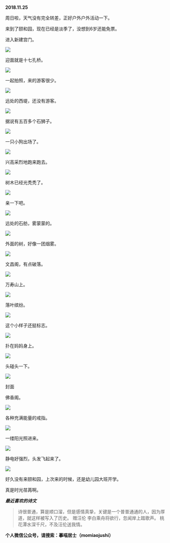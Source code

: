 
          
            
**2018.11.25**

周日啦，天气没有完全转差，正好户外户外活动一下。

来到了颐和园，现在已经是淡季了，没想到6岁还能免票。

进入新建宫门。




![](//upload-images.jianshu.io/upload_images/51001-3cf7d2ffb7062308.jpg)




迎面就是十七孔桥。




![](//upload-images.jianshu.io/upload_images/51001-a6774f37e4bcd761.jpg)




一起拍照，来的游客很少。




![](//upload-images.jianshu.io/upload_images/51001-834621035e5e41d8.jpg)




远处的西堤，还没有游客。




![](//upload-images.jianshu.io/upload_images/51001-eb17f45d9b89c61d.jpg)




据说有五百多个石狮子。




![](//upload-images.jianshu.io/upload_images/51001-f450f3b52742d70f.jpg)




一只小狗出场了。




![](//upload-images.jianshu.io/upload_images/51001-88a62ad795b0db17.jpg)




兴高采烈地跑来跑去。




![](//upload-images.jianshu.io/upload_images/51001-7275bbb216ae2fa5.jpg)




树木已经光秃秃了。




![](//upload-images.jianshu.io/upload_images/51001-35a85d084aa3b122.jpg)




亲一下吧。




![](//upload-images.jianshu.io/upload_images/51001-c6f3401e366984a5.jpg)




远处的石舫，雾蒙蒙的。




![](//upload-images.jianshu.io/upload_images/51001-34f007bfc30ce44f.jpg)




外面的树，好像一团烟雾。




![](//upload-images.jianshu.io/upload_images/51001-d1f279711090f9bd.jpg)




文昌阁，有点破落。




![](//upload-images.jianshu.io/upload_images/51001-b6005f7e243e66e1.jpg)




万寿山上。




![](//upload-images.jianshu.io/upload_images/51001-bbd41d3bace120bc.jpg)




落叶缤纷。




![](//upload-images.jianshu.io/upload_images/51001-1c599f8f8c88e8eb.jpg)




这个小样子还挺标志。




![](//upload-images.jianshu.io/upload_images/51001-57ebe08d9cbce30c.jpg)




扑在妈妈身上。




![](//upload-images.jianshu.io/upload_images/51001-0efcc03f4c037cd4.jpg)




头碰头一下。




![](//upload-images.jianshu.io/upload_images/51001-fe35bf27261d9d23.jpg)

封面


佛香阁。




![](//upload-images.jianshu.io/upload_images/51001-d97199b1d1a410cf.jpg)




各种充满能量的戒指。




![](//upload-images.jianshu.io/upload_images/51001-adae1c9081fbfe75.jpg)




一缕阳光照进来。




![](//upload-images.jianshu.io/upload_images/51001-b9fa8a175f77dbc3.jpg)




静电好强烈，头发飞起来了。




![](//upload-images.jianshu.io/upload_images/51001-fc938413f404ae0d.jpg)




好久没有来颐和园，上次来的时候，还是幼儿园大班开学。

真是时光荏苒啊。


***最近喜欢的诗文***
>诗很普通，算是顺口溜，但是感情真挚，关键是一个普普通通的人，因为厚道，就这样被写入了历史。
赠汪伦
李白乘舟将欲行，忽闻岸上踏歌声。
桃花潭水深千尺，不及汪伦送我情。




**个人微信公众号，请搜索：摹喵居士（momiaojushi）**

          
        